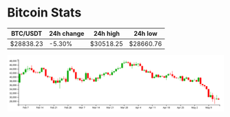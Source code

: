 # Bitcoin Stats

BTC/USDT|24h change|24h high|24h low|
|---|---|---|---|
|$28838.23|-5.30%|$30518.25|$28660.76|

<img src="./chart.svg">
